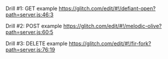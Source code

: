 Drill #1: GET example
https://glitch.com/edit/#!/defiant-open?path=server.js:46:3

Drill #2: POST example
https://glitch.com/edit/#!/melodic-olive?path=server.js:60:5

Drill #3: DELETE example
https://glitch.com/edit/#!/fir-fork?path=server.js:76:19

